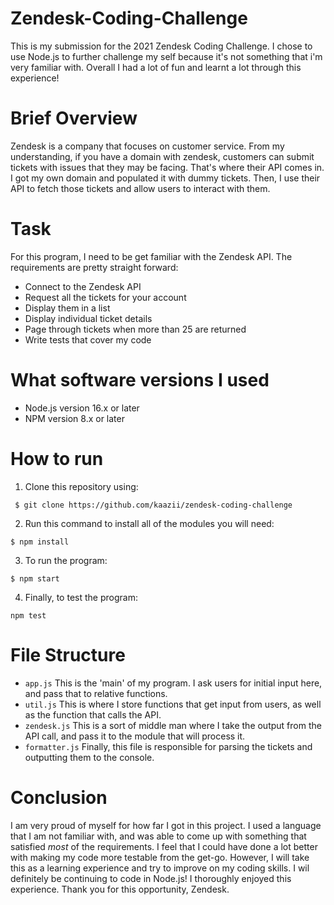 # Zendesk-Coding-Challenge
This is my submission for the 2021 Zendesk Coding Challenge. I chose to use Node.js to further challenge my self because it's not something that i'm very familiar with. Overall I had a lot of fun and learnt a lot through this experience!

# Brief Overview
Zendesk is a company that focuses on customer service. From my understanding, if you have a domain with zendesk, customers can submit tickets with issues that they may be facing. That's where their API comes in. I got my own domain and populated it with dummy tickets. Then, I use their API to fetch those tickets and allow users to interact with them.

# Task
For this program, I need to be get familiar with the Zendesk API. The requirements are pretty straight forward:
- Connect to the Zendesk API
- Request all the tickets for your account
- Display them in a list
- Display individual ticket details
- Page through tickets when more than 25 are returned
- Write tests that cover my code

# What software versions I used
 - Node.js version 16.x or later
 - NPM version 8.x or later

# How to run
1. Clone this repository using:
```
 $ git clone https://github.com/kaazii/zendesk-coding-challenge
```
2. Run this command to install all of the modules you will need:
```
$ npm install
```
3. To run the program:
```
$ npm start
```
4. Finally, to test the program:
```
npm test
```
# File Structure
- `app.js` This is the 'main' of my program. I ask users for initial input here, and pass that to relative functions.
- `util.js` This is where I store functions that get input from users, as well as the function that calls the API.
- `zendesk.js` This is a sort of middle man where I take the output from the API call, and pass it to the module that will process it.
- `formatter.js` Finally, this file is responsible for parsing the tickets and outputting them to the console.

# Conclusion
I am very proud of myself for how far I got in this project. I used a language that I am not familiar with, and was able to come up with something that satisfied *most* of the requirements. I feel that I could have done a lot better with making my code more testable from the get-go. However, I will take this as a learning experience and try to improve on my coding skills. I wil definitely be continuing to code in Node.js! I thoroughly enjoyed this experience. Thank you for this opportunity, Zendesk.
